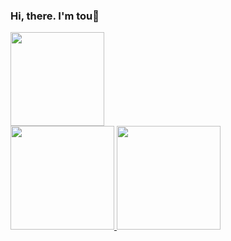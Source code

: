 ### Hi, there.  I'm tou👋
<!--
[//]: # (![tou's git hub stats](https://github-readme-stats.vercel.app/api?username=toulzx&count_private=true&show_icons=true&icon_color=d8a499&title_color=7294d4&text_color=718096&bg_color=ffffff&hide_title=true&include_all_commits=true))
[//]: # ([![Top Langs](https://github-readme-stats.vercel.app/api/top-langs/?username=toulzx&layout=compact)](https://github.com/anuraghazra/github-readme-stats))
-->
<!--
[github-readme-stats](https://github.com/anuraghazra/github-readme-stats)
-->

<div>
<a href="https://github.com/toulzx">
<img height="150em" src="https://bad-apple-github-readme.vercel.app/api?show_bg=1&username=toulzx&count_private=true&show_icons=true&icon_color=d8a499&title_color=7294d4&text_color=718096&bg_color=ffffff&include_all_commits=true&custom_title=tou's%20GitHub%20Stats&hide_title=true" />
</a>
</div>
<div>
<a href="https://github.com/toulzx">
<img height="166em" src="https://github-readme-stats.vercel.app/api/top-langs/?username=AVS1508&show_icons=true&icon_color=d8a499&title_color=7294d4&text_color=718096&bg_color=fffff&layout=compact&langs_count=6" />
<img height="166em" src="https://github-readme-stats.vercel.app/api/wakatime?username=tou&layout=compact&show_icons=true&icon_color=d8a499&title_color=7294d4&text_color=718096&bg_color=ffffff&langs_count=6&range=last_7_days&custom_title=Recent%20Week's%20Programming%20Times%20">
</a>
</div>

<!--
- :orange_book: Focusing on Vue & Android recently
- :hammer: Creator of applications and frameworks
-->

<!--
<table>
<tr>
<td valign="top" width="50%">
  
<!-- waka-box start -->
<!-- waka-box end -->
 <!--
</td>
</tr>
</table>
-->

<!--
更新日志
- 20210724 readme-stats 的实现
- 20210726 waka-box-go 的实现
- 20210729 waka-card bad-apple-bg-stats 的实现
-->

<!--
20210727 布局调整总结
- 不可为 waka-box 套用 <div> 标签，Markdown 格式语法不会在块级 HTML 标签内进行处理。
- emmm其实也可以的（至少在GitHub），只要在块级标签内前后留有空行。
- 特别注意：在 markdown 中使用标签不要有缩进，标签前有 markdown 语法的情况下进行缩进，默认是以 markdown 格式处理的。

20210729 隐藏和暂停 waka-box
-->
